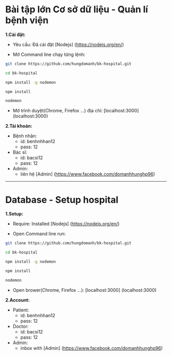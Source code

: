 # Bài tập lớn Cơ sở dữ liệu - Quản lí bệnh viện

**1.Cài đặt:**

- Yêu cầu: Đã cài đặt [Nodejs] (https://nodejs.org/en/)

- Mở Command line chạy từng lệnh:
```bash
git clone https://github.com/hungdomanh/bk-hospital.git

cd bk-hospital

npm install -g nodemon

npm install

nodemon
```
- Mở trình duyệt(Chrome, Firefox ...) địa chỉ:  [localhost:3000] (localhost:3000)

**2.Tài khoản:**

- Bệnh nhân: 
    + id: benhnhhan12
    + pass: 12
- Bác sĩ: 
    + id: bacsi12
    + pass: 12
- Admin: 
    + liên hệ [Admin] (https://www.facebook.com/domanhhunghp96)
    
    
------
    
    
# Database - Setup hospital

**1.Setup:**

- Require: Installed [Nodejs] (https://nodejs.org/en/)

- Open Command line run:
```bash
git clone https://github.com/hungdomanh/bk-hospital.git

cd bk-hospital

npm install -g nodemon

npm install

nodemon
```
- Open brower(Chrome, Firefox ...): [localhost:3000] (localhost:3000)

**2.Account:**

- Patient: 
    + id: benhnhhan12
    + pass: 12
- Doctor: 
    + id: bacsi12
    + pass: 12
- Admin: 
    + inbox with [Admin] (https://www.facebook.com/domanhhunghp96)
